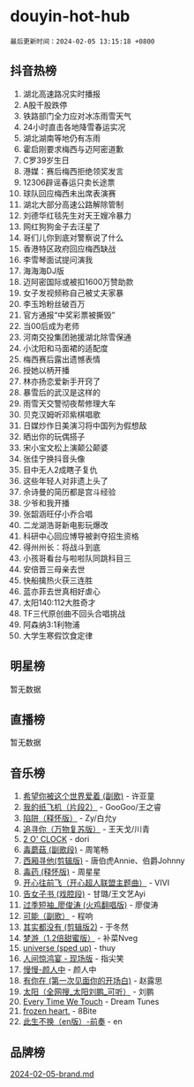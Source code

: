 # douyin-hot-hub

`最后更新时间：2024-02-05 13:15:18 +0800`

## 抖音热榜

1. 湖北高速路况实时播报
1. A股千股跌停
1. 铁路部门全力应对冰冻雨雪天气
1. 24小时直击各地降雪春运实况
1. 湖北湖南等地仍有冻雨
1. 霍启刚要求梅西与迈阿密道歉
1. C罗39岁生日
1. 港媒：赛后梅西拒绝领奖发言
1. 12306辟谣春运只卖长途票
1. 球队回应梅西未出席表演赛
1. 湖北大部分高速公路解除管制
1. 刘德华红毯先生对天王嫂冷暴力
1. 网红狗狗金子去汪星了
1. 哥们儿你到底对警察说了什么
1. 香港特区政府回应梅西缺战
1. 李雪琴面试提问演我
1. 海海海DJ版
1. 迈阿密国际或被扣1600万赞助款
1. 女子发视频称自己被丈夫家暴
1. 李玉玲粉丝破百万
1. 官方通报“中奖彩票被撕毁”
1. 当00后成为老师
1. 河南交投集团驰援湖北除雪保通
1. 小沈阳和马面裙的适配度
1. 梅西赛后露出遗憾表情
1. 授她以柄开播
1. 林亦扬恋爱新手开窍了
1. 暴雪后的武汉是这样的
1. 雨雪天交警彻夜帮修理大车
1. 贝克汉姆听邓紫棋唱歌
1. 日媒炒作日美演习将中国列为假想敌
1. 晒出你的玩偶搭子
1. 宋小宝文松上演颠公颠婆
1. 张佳宁换抖音头像
1. 目中无人2成瞎子复仇
1. 这些年轻人对非遗上头了
1. 佘诗曼的简历都是宫斗经验
1. 少爷和我开播
1. 张韶涵旺仔小乔合唱
1. 二龙湖浩哥新电影玩爆改
1. 科研中心回应博导被剥夺招生资格
1. 得州州长：将战斗到底
1. 小孩哥看台与啦啦队同跳科目三
1. 安倍晋三母亲去世
1. 快船擒热火获三连胜
1. 蓝亦菲去世真相好虐心
1. 太阳140:112大胜奇才
1. TF三代原创曲不回头合唱挑战
1. 阿森纳3:1利物浦
1. 大学生寒假饮食定律

## 明星榜

暂无数据

## 直播榜

暂无数据

## 音乐榜

1. [希望你被这个世界爱着 (副歌)](https://sf5-hl-cdn-tos.douyinstatic.com/obj/tos-cn-ve-2774/oUHCmWQfZlE3QQBKBeD8rCFLpJzPgCpImhsxMt) - 许亚童
1. [我的纸飞机（片段2）](https://sf5-hl-cdn-tos.douyinstatic.com/obj/tos-cn-ve-2774/oM2ZrKcg2CD5AeRB2gkeXOFB1IxAGJdZPazYHf) - GooGoo/王之睿
1. [陷阱（释怀版）](https://sf3-cdn-tos.douyinstatic.com/obj/tos-cn-ve-2774/oE8C21LeZrzKLDFfQYgMzx4GAIHageG5IzayY7) - Zy/白允y
1. [追寻你（万物复苏版）](https://sf5-hl-cdn-tos.douyinstatic.com/obj/tos-cn-ve-2774/oYeAZJsbjIDit9APmBg8u6uDUQnHmoCf3gbo74) - 王天戈/川青
1. [2 O' CLOCK](https://sf5-hl-cdn-tos.douyinstatic.com/obj/tos-cn-ve-2774/oIUBICeqlYQHTigCBOnCMlwBZJkgiBjt1oDfbg) - dori
1. [毒蘑菇 (副歌段)](https://sf5-hl-cdn-tos.douyinstatic.com/obj/tos-cn-ve-2774/ocDEUsfdLjxnlFXtfogBCiQCEqYB7QZgZ8VViM) - 周笔畅
1. [西厢寻他(剪辑版)](https://sf5-hl-cdn-tos.douyinstatic.com/obj/tos-cn-ve-2774/oUsAVfAQKlRNxEv5qxvIB8o5qmIWUcXbzJKJhw) - 唐伯虎Annie、伯爵Johnny
1. [毒药 (释怀版)](https://sf5-hl-cdn-tos.douyinstatic.com/obj/tos-cn-ve-2774/oYILMEAzspdZBIzy4frJNB8ZHPHWAhiwowd4Ad) - 周星星
1. [开心往前飞（开心超人联盟主题曲）](https://sf6-cdn-tos.douyinstatic.com/obj/tos-cn-ve-2774/9d8fb7c82cf1421fb93a9fe925275e0a) - VIVI
1. [告女子书 (戏腔段)](https://sf3-cdn-tos.douyinstatic.com/obj/tos-cn-ve-2774/osCCzFxWgstBDi92ZfBB4ht7gQENBmQMAl0eI6) - 甘璐/王文艺Ayi
1. [过季短袖_廖俊涛 (火鸡翻唱版)](https://sf5-hl-cdn-tos.douyinstatic.com/obj/tos-cn-ve-2774/ogQVJl0tRBKxQgZji7YClFEBrVDeHpPTWfCZbQ) - 廖俊涛
1. [可能（副歌）](https://sf5-hl-cdn-tos.douyinstatic.com/obj/tos-cn-ve-2774/cde1731888894259b333569393c2fb51) - 程响
1. [其实都没有 (剪辑版2)](https://sf5-hl-cdn-tos.douyinstatic.com/obj/tos-cn-ve-2774/oEBNQenHZtBhxYjGgUDQk0BCHTigQafgFlbQ7k) - 于冬然
1. [梦游（1.2倍甜蜜版）](https://sf5-hl-cdn-tos.douyinstatic.com/obj/tos-cn-ve-2774/o4gyAUm8hwufoEABmwVIiQtHsFuGzAEEWtNMzo) - 补菜Nveg
1. [universe (sped up)](https://sf5-hl-cdn-tos.douyinstatic.com/obj/tos-cn-ve-2774/oIQnurQLDCsdYeegkM4CKuVb23MZBXtX6QB8bv) - thuy
1. [人间惊鸿宴 - 现场版](https://sf5-hl-cdn-tos.douyinstatic.com/obj/tos-cn-ve-2774/osF4mrPePAf2Yv8Wfr5fATCHZwL5h1QiGQAKwz) - 指尖笑
1. [慢慢-颜人中](https://sf3-cdn-tos.douyinstatic.com/obj/tos-cn-ve-2774/ocjHNfBXdBxQNC8ZGAeoLMFTUgtBg8bkExunDC) - 颜人中
1. [有你在 (第一次见面你的开场白)](https://sf5-hl-cdn-tos.douyinstatic.com/obj/tos-cn-ve-2774/oAthrQ3ClJBfI57uBoFEgNDYtNCZ0TSYQQfxQ0) - 赵露思
1. [太阳（全网搜_太阳刘鹏_可听）](https://sf5-hl-cdn-tos.douyinstatic.com/obj/tos-cn-ve-2774/ogWbyIQnlBFImVbeDocRdCIYtBHlbJXgfZMvgz) - 刘鹏
1. [Every Time We Touch](https://sf5-hl-cdn-tos.douyinstatic.com/obj/tos-cn-ve-2774/ogN6lUKQeBBfEVhIOMikG1CcJjugxk1tztZyhP) - Dream Tunes
1. [frozen heart.](https://sf5-hl-cdn-tos.douyinstatic.com/obj/tos-cn-ve-2774/oIIWJfyjIACZA9zQMtnJ6hQQhFC4vhCupoRBsO) - 8Bite
1. [此生不换（en版）-前奏](https://sf3-cdn-tos.douyinstatic.com/obj/tos-cn-ve-2774/oMDvUGwhKrKYDEqXiMYEwxZqBWIJFA92CiLAO) - en

## 品牌榜

[2024-02-05-brand.md](2024-02-05-brand.md)

